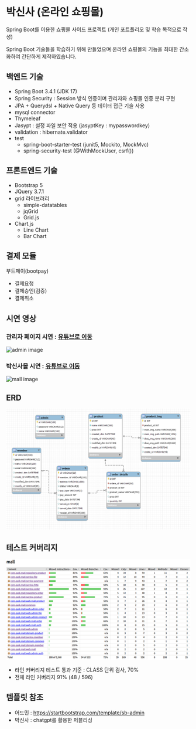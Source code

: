 # 박신사 (온라인 쇼핑몰)
Spring Boot를 이용한 쇼핑몰 사이드 프로젝트 
(개인 포트폴리오 및 학습 목적으로 작성)

Spring Boot 기술들을 학습하기 위해 만들었으며 온라인 쇼핑몰의 기능을 최대한 간소화하여 간단하게 제작하였습니다.

## 백엔드 기술

* Spring Boot 3.4.1 (JDK 17)
* Spring Security : Session 방식 인증이며 관리자와 쇼핑몰 인증 분리 구현
* JPA + Querydsl + Native Query 등 데이터 접근 기술 사용
* mysql connector
* Thymeleaf
* Jasypt : 설정 파일 보안 적용 (jasyptKey : mypasswordkey)
* validation : hibernate.validator
* test
	* spring-boot-starter-test (junit5, Mockito, MockMvc)
	* spring-security-test (@WithMockUser, csrf())


## 프론트엔드 기술

* Bootstrap 5
* JQuery 3.7.1
* grid 라이브러리
	* simple-datatables
	* jqGrid
	* Grid.js
* Chart.js
	* Line Chart
	* Bar Chart

## 결제 모듈

부트페이(bootpay)
* 결제요청
* 결제승인(검증)
* 결제취소


## 시연 영상

### 관리자 페이지 시연 : [유튜브로 이동](https://www.youtube.com/watch?v=DZfCUBZA4yg)
![admin image](./capture/admin.gif)

### 박신사몰 시연 : [유튜브로 이동](https://www.youtube.com/watch?v=PuNURSUJPXw)
![mall image](./capture/mall.gif)

## ERD

![ERD](./capture/erd-image.png)

## 테스트 커버리지

![TEST](./capture/test-coverage.png)
* 라인 커버리지 테스트 통과 기준 : CLASS 단위 검사, 70%
* 전체 라인 커버리지 91% (48 / 596)

## 템플릿 참조

* 어드민 : https://startbootstrap.com/template/sb-admin
* 박신사 : chatgpt를 활용한 퍼블리싱




